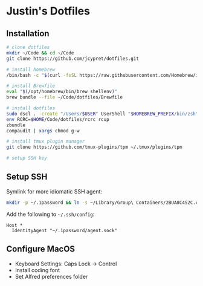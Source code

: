 # Justin's Dotfiles

## Installation

```zsh
# clone dotfiles
mkdir ~/Code && cd ~/Code
git clone https://github.com/jcypret/dotfiles.git

# install homebrew
/bin/bash -c "$(curl -fsSL https://raw.githubusercontent.com/Homebrew/install/HEAD/install.sh)"

# install Brewfile
eval "$(/opt/homebrew/bin/brew shellenv)"
brew bundle --file ~/Code/dotfiles/Brewfile

# install dotfiles
sudo dscl . -create "/Users/$USER" UserShell "$HOMEBREW_PREFIX/bin/zsh"
env RCRC=$HOME/Code/dotfiles/rcrc rcup
zbundle
compaudit | xargs chmod g-w

# install tmux plugin manager
git clone https://github.com/tmux-plugins/tpm ~/.tmux/plugins/tpm

# setup SSH key
```

## Setup SSH

Symlink for more idiomatic SSH agent:

```sh
mkdir -p ~/.1password && ln -s ~/Library/Group\ Containers/2BUA8C4S2C.com.1password/t/agent.sock ~/.1password/agent.sock
```

Add the following to `~/.ssh/config`:

```
Host *
  IdentityAgent "~/.1password/agent.sock"
```

## Configure MacOS

- Keyboard Settings: Caps Lock -> Control
- Install coding font
- Set Alfred preferences folder
